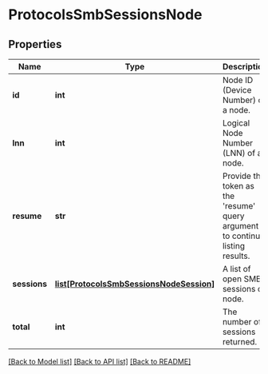 # ProtocolsSmbSessionsNode

## Properties
Name | Type | Description | Notes
------------ | ------------- | ------------- | -------------
**id** | **int** | Node ID (Device Number) of a node. | [optional] 
**lnn** | **int** | Logical Node Number (LNN) of a node. | [optional] 
**resume** | **str** | Provide this token as the &#39;resume&#39; query argument to continue listing results. | [optional] 
**sessions** | [**list[ProtocolsSmbSessionsNodeSession]**](ProtocolsSmbSessionsNodeSession.md) | A list of open SMB sessions on node. | [optional] 
**total** | **int** | The number of sessions returned. | [optional] 

[[Back to Model list]](../README.md#documentation-for-models) [[Back to API list]](../README.md#documentation-for-api-endpoints) [[Back to README]](../README.md)


